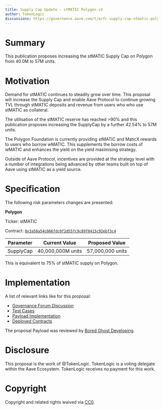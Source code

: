 ```yaml
---
title: Supply Cap Update - stMATIC Polygon v3
author: TokenLogic
discussions: https://governance.aave.com/t/arfc-supply-cap-stmatic-polygon/14355
---
```


# Summary

This publication proposes increasing the stMATIC Supply Cap on Polygon from 40.0M to 57M units.

# Motivation

Demand for stMATIC continues to steadily grow over time. This proposal will increase the Supply Cap and enable Aave Protocol to continue growing TVL through stMATIC deposits and revenue from users who who use stMATIC as collateral.

The utilisation of the stMATIC reserve has reached >90% and this publication proposes increasing the SupplyCap by a further 42.54% to 57M units.

The Polygon Foundation is currently providing stMATIC and MaticX rewards to users who borrow wMATIC. This supplements the borrow costs of wMATIC and enhances the yield on the yield maximising strategy.

Outside of Aave Protocol, incentives are provided at the strategy level with a number of integrations being advanced by other teams built on top of Aave using stMATIC as a yield source.

# Specification

The following risk parameters changes are presented:

**Polygon** 

Ticker: stMATIC

Contract: [`0x3a58a54c066fdc0f2d55fc9c89f0415c92ebf3c4`](https://polygonscan.com/address/0x3a58a54c066fdc0f2d55fc9c89f0415c92ebf3c4)

|Parameter|Current Value|Proposed Value|
| --- | --- | --- |
|SupplyCap|40,000,000M units|57,000,000 units|

This is equivalent to 75% of stMATIC supply on Polygon. 

# Implementation

A list of relevant links like for this proposal:

* [Governance Forum Discussion](https://governance.aave.com/t/arfc-supply-cap-stmatic-polygon/14355)
* [Test Cases](https://github.com/bgd-labs/aave-proposals/tree/main/src/AaveV3PolygonSupplyCapStmatic_20230810/AaveV3PolygonSupplyCapStmatic_20230810.t.sol)
* [Payload Implementation](https://github.com/bgd-labs/aave-proposals/tree/main/src/AaveV3PolygonSupplyCapStmatic_20230810/AaveV3PolygonSupplyCapStmatic_20230810.sol)
* [Deployed Contracts](https://polygonscan.com/address/0xf28e5a2f04b6b74741579daee1fc164978d2d646#code)

The proposal Payload was reviewed by [Bored Ghost Developing](https://bgdlabs.com/).

# Disclosure

This proposal is the work of @TokenLogic. TokenLogic is a voting delegate within the Aave Ecosystem. TokenLogic receives no payment for this work.

# Copyright

Copyright and related rights waived via [CC0](https://creativecommons.org/publicdomain/zero/1.0/).